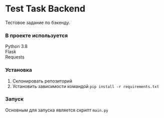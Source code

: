 # Test Task Backend

Тестовое задание по бэкенду.

### В проекте используется
Python 3.8<br>
Flask<br>
Requests

### Установка
1. Склонировать репозиторий
2. Установить зависимости командой `pip install -r requirements.txt`

### Запуск
Основным для запуска является скрипт `main.py`